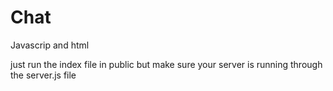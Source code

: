 # Chat
Javascrip and html

just run the index file in public
but make sure your server is running through the server.js file
